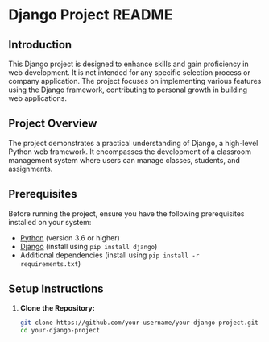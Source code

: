 # Django Project README

## Introduction

This Django project is designed to enhance skills and gain proficiency in web development. It is not intended for any specific selection process or company application. The project focuses on implementing various features using the Django framework, contributing to personal growth in building web applications.

## Project Overview

The project demonstrates a practical understanding of Django, a high-level Python web framework. It encompasses the development of a classroom management system where users can manage classes, students, and assignments.

## Prerequisites

Before running the project, ensure you have the following prerequisites installed on your system:

- [Python](https://www.python.org/) (version 3.6 or higher)
- [Django](https://www.djangoproject.com/) (install using `pip install django`)
- Additional dependencies (install using `pip install -r requirements.txt`)

## Setup Instructions

1. **Clone the Repository:**
   ```bash
   git clone https://github.com/your-username/your-django-project.git
   cd your-django-project
